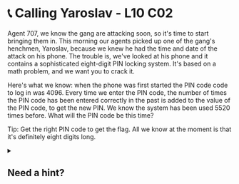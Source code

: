 # 📞 Calling Yaroslav - L10 C02

Agent 707, we know the gang are attacking soon, so it's time to start bringing them in. This morning our agents picked up one of the gang's henchmen, Yaroslav, because we knew he had the time and date of the attack on his phone. The trouble is, we've looked at his phone and it contains a sophisticated eight-digit PIN locking system. It's based on a math problem, and we want you to crack it.

Here's what we know: when the phone was first started the PIN code code to log in was 4096. Every time we enter the PIN code, the number of times the PIN code has been entered correctly in the past is added to the value of the PIN code, to get the new PIN. We know the system has been used 5520 times before. What will the PIN code be this time?

Tip: Get the right PIN code to get the flag. All we know at the moment is that it's definitely eight digits long.

<details><summary>

## Need a hint?</summary>

```txt
💡 Hint: The easiest ways to calculate this are to break it down into pieces and write a script to calculate it,
   or use a mathematical equation.
```

The PIN code was originally 4096. When the code was 4096 the number of times the code was entered in the past was 0. So your solution needs to add the code to the number of times the PIN code was entered, then add 1 to the number of times the code was entered, and repeat that 5521 times to get the correct result.

<details><summary>

## Step by Step</summary>

- All you need to do to solve this problem is add the initial value of 4096 to the sum of all integers from 1 to 5521 (we know it has been put in correctly 5520 times so this time we need to use 5521)
- To get that sum we can use Gauss summation formula `(n*(n-1))/2`
- The correct pin will be the result of `4096 + (5521*5520)/2`
- Put that into a calculator and you get `15242056`
- Click those numbers on the phone and you will get the flag

`flag: mbljBmpNNXikgBFc6dDU`

</details>
